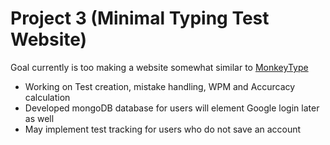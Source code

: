 # Project 3 (Minimal Typing Test Website)

Goal currently is too making a website somewhat similar to [MonkeyType][def1]
* Working on Test creation, mistake handling, WPM and Accurcacy calculation
* Developed mongoDB database for users will element Google login later as well
* May implement test tracking for users who do not save an account


[def1]: https://monkeytype.com
